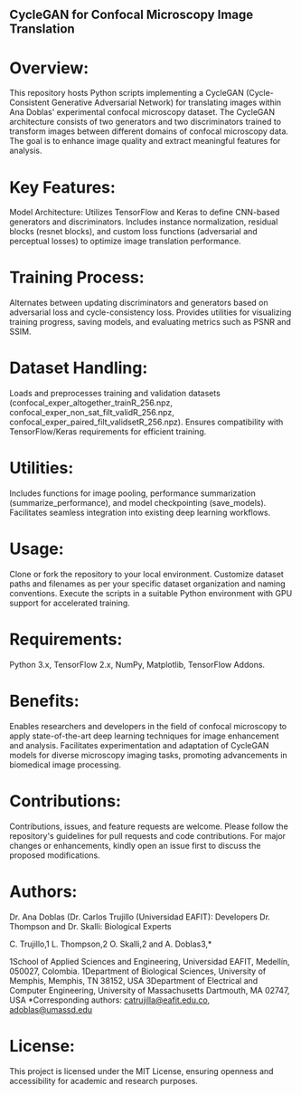 ## CycleGAN for Confocal Microscopy Image Translation

# Overview:
This repository hosts Python scripts implementing a CycleGAN (Cycle-Consistent Generative Adversarial Network) for translating images within Ana Doblas' experimental confocal microscopy dataset. The CycleGAN architecture consists of two generators and two discriminators trained to transform images between different domains of confocal microscopy data. The goal is to enhance image quality and extract meaningful features for analysis.

# Key Features:
Model Architecture: Utilizes TensorFlow and Keras to define CNN-based generators and discriminators. Includes instance normalization, residual blocks (resnet blocks), and custom loss functions (adversarial and perceptual losses) to optimize image translation performance.

# Training Process: 
Alternates between updating discriminators and generators based on adversarial loss and cycle-consistency loss. Provides utilities for visualizing training progress, saving models, and evaluating metrics such as PSNR and SSIM.

# Dataset Handling: 
Loads and preprocesses training and validation datasets (confocal_exper_altogether_trainR_256.npz, confocal_exper_non_sat_filt_validR_256.npz, confocal_exper_paired_filt_validsetR_256.npz). Ensures compatibility with TensorFlow/Keras requirements for efficient training.

# Utilities: 
Includes functions for image pooling, performance summarization (summarize_performance), and model checkpointing (save_models). Facilitates seamless integration into existing deep learning workflows.

# Usage:
Clone or fork the repository to your local environment.
Customize dataset paths and filenames as per your specific dataset organization and naming conventions.
Execute the scripts in a suitable Python environment with GPU support for accelerated training.

# Requirements:
Python 3.x, TensorFlow 2.x, NumPy, Matplotlib, TensorFlow Addons.

# Benefits:
Enables researchers and developers in the field of confocal microscopy to apply state-of-the-art deep learning techniques for image enhancement and analysis.
Facilitates experimentation and adaptation of CycleGAN models for diverse microscopy imaging tasks, promoting advancements in biomedical image processing.

# Contributions:
Contributions, issues, and feature requests are welcome. Please follow the repository's guidelines for pull requests and code contributions.
For major changes or enhancements, kindly open an issue first to discuss the proposed modifications.

# Authors:
Dr. Ana Doblas (Dr. Carlos Trujillo (Universidad EAFIT): Developers
Dr. Thompson and Dr. Skalli: Biological Experts

C. Trujillo,1 L. Thompson,2 O. Skalli,2 and A. Doblas3,*

1School of Applied Sciences and Engineering, Universidad EAFIT, Medellín, 050027, Colombia.
1Department of Biological Sciences, University of Memphis, Memphis, TN 38152, USA
3Department of Electrical and Computer Engineering, University of Massachusetts Dartmouth, MA 02747, USA
*Corresponding authors: catrujilla@eafit.edu.co, adoblas@umassd.edu

# License:
This project is licensed under the MIT License, ensuring openness and accessibility for academic and research purposes.
